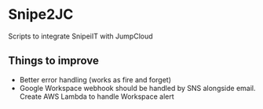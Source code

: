 # Snipe2JC
Scripts to integrate SnipeiIT with JumpCloud

## Things to improve

- Better error handling (works as fire and forget)
- Google Workspace webhook should be handled by SNS alongside email. Create AWS Lambda to handle Workspace alert
